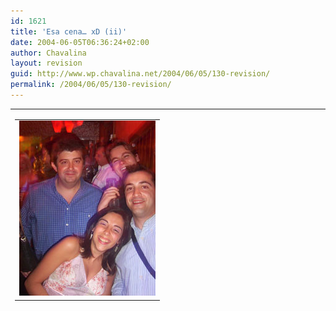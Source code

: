```yaml
---
id: 1621
title: 'Esa cena… xD (ii)'
date: 2004-06-05T06:36:24+02:00
author: Chavalina
layout: revision
guid: http://www.wp.chavalina.net/2004/06/05/130-revision/
permalink: /2004/06/05/130-revision/
---
```

<table width="100%" border="0" cellpadding="0" cellspacing="0">
  <tr>
    <td>
      <table border="0" cellspacing="5" cellpadding="10" width="1" align="left">
        <tr>
          <td>
            <a href="imagenes/fotos/cenagestion2.JPG" target="blank_"><img src="/imagenes/fotos/thumbs/cenagestion2.jpg" width="218" height="280" border="0" /></a>
          </td>
        </tr>
      </table>
      
      <p>
        Bueno, creo que por ahora esto será lo &uacute;nico que veréis de la cena de mi promoción, desde luego que hay más fotos perooo…. que luego esto lo ve mi ex-jefe (Juan Carlos llámame en septiembre <img src="/imagenes/emoticonos/gafas.gif" alt="emo gafas" width="16" height="16" />)
      </p>
      
      <p>
        La de la cena fue una noche un poco extra&ntilde;a para m&iacute;, la verdad es que lo pasé muy bien pero no deja de ser chocante ver como gente que en clase act&uacute;a como si no existieras de pronto se vuelven la alegr&iacute;a de la huerta y parece que te conocen de toda la vida. Como dec&iacute;an hace tiempo en "El Jueves", el aprecio que se tiene a una persona es directamente proporcional a las copas que llevas encima, pero no deja de ser gracioso, sobre todo cuando son los profesores los que se desinhiben (y eso que este a&ntilde;o no tuvimos, por desgracia, a cierto profesor de programación, que me han dicho que es todo un show en las cenas)
      </p>
      
      <p>
        Pese a esto y otras cosas raras (como el aburrido botelleo <span class="alguien">sin m&uacute;sica</span>) la verdad es que me da pena pensar que no vamos a volver a hacer ninguna más, casi nadie hará la ingenier&iacute;a superior y de los que la hagamos veremos si alguno llega a graduarse. Muy deprisa pasa el tiempo y en septiembre tendré que volver a empezar un ciclo de estudios, pero ya no será lo mismo. Habrá más responsabilidades, el trabajo no será algo ocasional y tendré que decidir sobre mi futuro. Uuuu, que mal rollo. Yo creo que me quiero quedar en estudiante.
      </p>
    </td>
  </tr>
</table>